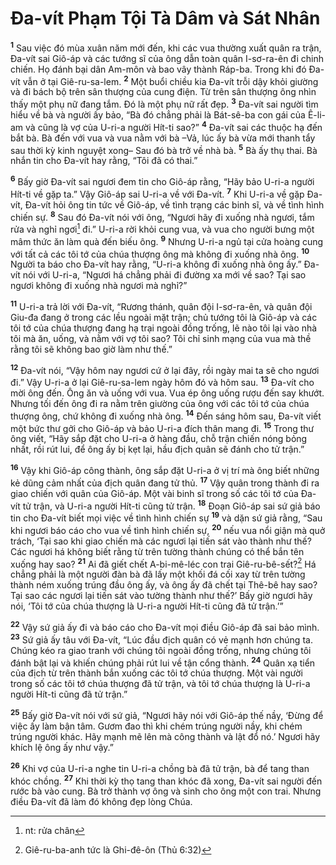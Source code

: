 # Ða-vít Phạm Tội Tà Dâm và Sát Nhân

<sup><b>1</b></sup> Sau việc đó mùa xuân năm mới đến, khi các vua thường xuất quân ra trận, Ða-vít sai Giô-áp và các tướng sĩ của ông dẫn toàn quân I-sơ-ra-ên đi chinh chiến. Họ đánh bại dân Am-môn và bao vây thành Ráp-ba. Trong khi đó Ða-vít vẫn ở tại Giê-ru-sa-lem. <sup><b>2</b></sup> Một buổi chiều kia Ða-vít trỗi dậy khỏi giường và đi bách bộ trên sân thượng của cung điện. Từ trên sân thượng ông nhìn thấy một phụ nữ đang tắm. Ðó là một phụ nữ rất đẹp. <sup><b>3</b></sup> Ða-vít sai người tìm hiểu về bà và người ấy bảo, “Bà đó chẳng phải là Bát-sê-ba con gái của Ê-li-am và cũng là vợ của U-ri-a người Hít-ti sao?” <sup><b>4</b></sup> Ða-vít sai các thuộc hạ đến bắt bà. Bà đến với vua và vua nằm với bà –Vả, lúc ấy bà vừa mới thanh tẩy sau thời kỳ kinh nguyệt xong– Sau đó bà trở về nhà bà. <sup><b>5</b></sup> Bà ấy thụ thai. Bà nhắn tin cho Ða-vít hay rằng, “Tôi đã có thai.”

<sup><b>6</b></sup> Bấy giờ Ða-vít sai ngươi đem tin cho Giô-áp rằng, “Hãy bảo U-ri-a người Hít-ti về gặp ta.” Vậy Giô-áp sai U-ri-a về với Ða-vít. <sup><b>7</b></sup> Khi U-ri-a về gặp Ða-vít, Ða-vít hỏi ông tin tức về Giô-áp, về tình trạng các binh sĩ, và về tình hình chiến sự. <sup><b>8</b></sup> Sau đó Ða-vít nói với ông, “Ngươi hãy đi xuống nhà ngươi, tắm rửa và nghỉ ngơi[^1-f43c8f5d-b17e-4fc8-a5f7-8b8e1355d662] đi.” U-ri-a rời khỏi cung vua, và vua cho người bưng một mâm thức ăn làm quà đến biếu ông. <sup><b>9</b></sup> Nhưng U-ri-a ngủ tại cửa hoàng cung với tất cả các tôi tớ của chúa thượng ông mà không đi xuống nhà ông. <sup><b>10</b></sup> Người ta báo cho Ða-vít hay rằng, “U-ri-a không đi xuống nhà ông ấy.” Ða-vít nói với U-ri-a, “Ngươi há chẳng phải đi đường xa mới về sao? Tại sao ngươi không đi xuống nhà ngươi mà nghỉ?”

<sup><b>11</b></sup> U-ri-a trả lời với Ða-vít, “Rương thánh, quân đội I-sơ-ra-ên, và quân đội Giu-đa đang ở trong các lều ngoài mặt trận; chủ tướng tôi là Giô-áp và các tôi tớ của chúa thượng đang hạ trại ngoài đồng trống, lẽ nào tôi lại vào nhà tôi mà ăn, uống, và nằm với vợ tôi sao? Tôi chỉ sinh mạng của vua mà thề rằng tôi sẽ không bao giờ làm như thế.”

<sup><b>12</b></sup> Ða-vít nói, “Vậy hôm nay ngươi cứ ở lại đây, rồi ngày mai ta sẽ cho ngươi đi.” Vậy U-ri-a ở lại Giê-ru-sa-lem ngày hôm đó và hôm sau. <sup><b>13</b></sup> Ða-vít cho mời ông đến. Ông ăn và uống với vua. Vua ép ông uống rượu đến say khướt. Nhưng tối đến ông đi ra nằm trên giường của ông với các tôi tớ của chúa thượng ông, chứ không đi xuống nhà ông. <sup><b>14</b></sup> Ðến sáng hôm sau, Ða-vít viết một bức thư gởi cho Giô-áp và bảo U-ri-a đích thân mang đi. <sup><b>15</b></sup> Trong thư ông viết, “Hãy sắp đặt cho U-ri-a ở hàng đầu, chỗ trận chiến nóng bỏng nhất, rồi rút lui, để ông ấy bị kẹt lại, hầu địch quân sẽ đánh cho tử trận.”

<sup><b>16</b></sup> Vậy khi Giô-áp công thành, ông sắp đặt U-ri-a ở vị trí mà ông biết những kẻ dũng cảm nhất của địch quân đang tử thủ. <sup><b>17</b></sup> Vậy quân trong thành đi ra giao chiến với quân của Giô-áp. Một vài binh sĩ trong số các tôi tớ của Ða-vít tử trận, và U-ri-a người Hít-ti cũng tử trận. <sup><b>18</b></sup> Ðoạn Giô-áp sai sứ giả báo tin cho Ða-vít biết mọi việc về tình hình chiến sự <sup><b>19</b></sup> và dặn sứ giả rằng, “Sau khi ngươi báo cáo cho vua về tình hình chiến sự, <sup><b>20</b></sup> nếu vua nổi giận mà quở trách, ‘Tại sao khi giao chiến mà các ngươi lại tiến sát vào thành như thế? Các ngươi há không biết rằng từ trên tường thành chúng có thể bắn tên xuống hay sao? <sup><b>21</b></sup> Ai đã giết chết A-bi-mê-léc con trai Giê-ru-bê-sết?[^2-f43c8f5d-b17e-4fc8-a5f7-8b8e1355d662] Há chẳng phải là một người đàn bà đã lấy một khối đá cối xay từ trên tường thành ném xuống trúng đầu ông ấy, và ông ấy đã chết tại Thê-bê hay sao? Tại sao các ngươi lại tiến sát vào tường thành như thế?’ Bấy giờ ngươi hãy nói, ‘Tôi tớ của chúa thượng là U-ri-a người Hít-ti cũng đã tử trận.’”

<sup><b>22</b></sup> Vậy sứ giả ấy đi và báo cáo cho Ða-vít mọi điều Giô-áp đã sai bảo mình. <sup><b>23</b></sup> Sứ giả ấy tâu với Ða-vít, “Lúc đầu địch quân có vẻ mạnh hơn chúng ta. Chúng kéo ra giao tranh với chúng tôi ngoài đồng trống, nhưng chúng tôi đánh bật lại và khiến chúng phải rút lui về tận cổng thành. <sup><b>24</b></sup> Quân xạ tiển của địch từ trên thành bắn xuống các tôi tớ chúa thượng. Một vài người trong số các tôi tớ chúa thượng đã tử trận, và tôi tớ chúa thượng là U-ri-a người Hít-ti cũng đã tử trận.”

<sup><b>25</b></sup> Bấy giờ Ða-vít nói với sứ giả, “Ngươi hãy nói với Giô-áp thế nầy, ‘Ðừng để việc ấy làm bận tâm. Gươm đao thì khi chém trúng người nầy, khi chém trúng người khác. Hãy mạnh mẽ lên mà công thành và lật đổ nó.’ Ngươi hãy khích lệ ông ấy như vậy.”

<sup><b>26</b></sup> Khi vợ của U-ri-a nghe tin U-ri-a chồng bà đã tử trận, bà để tang than khóc chồng. <sup><b>27</b></sup> Khi thời kỳ thọ tang than khóc đã xong, Ða-vít sai người đến rước bà vào cung. Bà trở thành vợ ông và sinh cho ông một con trai. Nhưng điều Ða-vít đã làm đó không đẹp lòng Chúa.

[^1-f43c8f5d-b17e-4fc8-a5f7-8b8e1355d662]: nt: rửa chân

[^2-f43c8f5d-b17e-4fc8-a5f7-8b8e1355d662]: Giê-ru-ba-anh tức là Ghi-đê-ôn (Thủ 6:32)

